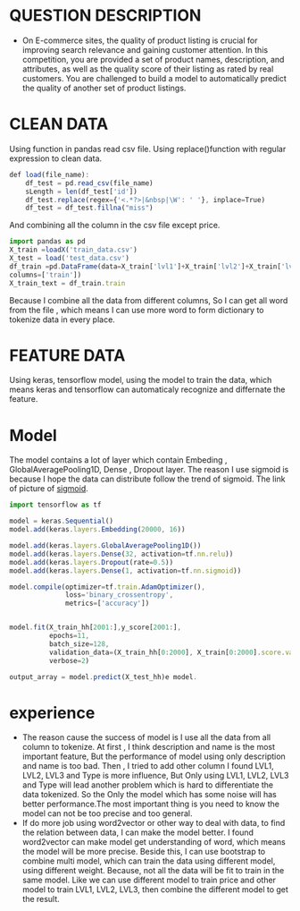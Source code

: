 # QUESTION DESCRIPTION 

* On E-commerce sites, the quality of product listing is crucial for improving search relevance and gaining customer attention. 
In this competition, you are provided a set of product names, description, and attributes,
as well as the quality score of their listing as rated by real customers.
You are challenged to build a model to automatically predict the quality of another set of product listings.

# CLEAN DATA

Using function in pandas read csv file. Using replace()function with regular expression to clean data.
```javascript
def load(file_name):
    df_test = pd.read_csv(file_name)
    sLength = len(df_test['id'])
    df_test.replace(regex={'<.*?>|&nbsp|\W': ' '}, inplace=True)
    df_test = df_test.fillna("miss")
```
 And combining all the column in the csv file except price. 
```javascript
import pandas as pd
X_train =loadX('train_data.csv')
X_test = load('test_data.csv')
df_train =pd.DataFrame(data=X_train['lvl1']+X_train['lvl2']+X_train['lvl3']+X_train['type']+X_train['name']+X_train['descrption'],
columns=['train'])
X_train_text = df_train.train
```
Because I combine all the data from different columns, So I can get all word from the file , which means I can use more word to form dictionary to tokenize data in every place.

# FEATURE DATA

Using keras, tensorflow model, using the model to train the data, which means keras and tensorflow can automaticaly recognize and differnate the feature.

# Model

The model contains a lot of layer which contain Embeding , GlobalAveragePooling1D, Dense , Dropout layer.
The reason I use sigmoid is because I hope the data can distribute follow the trend of sigmoid.
The link of picture of [sigmoid](https://en.wikipedia.org/wiki/Sigmoid_function#/media/File:Gjl-t(x).svg).

```javascript
import tensorflow as tf

model = keras.Sequential()
model.add(keras.layers.Embedding(20000, 16))

model.add(keras.layers.GlobalAveragePooling1D())
model.add(keras.layers.Dense(32, activation=tf.nn.relu))
model.add(keras.layers.Dropout(rate=0.5))
model.add(keras.layers.Dense(1, activation=tf.nn.sigmoid))

model.compile(optimizer=tf.train.AdamOptimizer(),
              loss='binary_crossentropy',
              metrics=['accuracy'])


model.fit(X_train_hh[2001:],y_score[2001:],
          epochs=11,
          batch_size=128,
          validation_data=(X_train_hh[0:2000], X_train[0:2000].score.values),
          verbose=2)

output_array = model.predict(X_test_hh)e model.
```

# experience
* The reason cause the success of model is I use all the data from all column to tokenize. 
At first , I think description and name is the most important feature, But the performance of model using only description and name is too bad. Then , I tried to add other column I found LVL1, LVL2, LVL3 and Type is more influence, But Only using LVL1, LVL2, LVL3 and Type will lead another problem which is  hard to differentiate the data tokenized. So the Only the model which has some noise will has better performance.The most important thing is you need to know the model can not be too precise and too general.
*  If do more job using word2vector or other way to deal with data, to find the relation between data, I can make the model better.
  I found word2vector can make model get understanding of word, which means the model will be more precise.
  Beside this, I can use bootstrap to combine multi model, which can train the data using different model, using different weight.
  Because, not all the data will be fit to train in the same model. Like we can use different model to train price and other model to train LVL1, LVL2, LVL3, then combine the different model to get the result.




